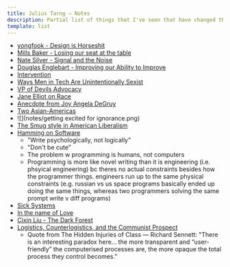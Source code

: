 ```yaml
---
title: Julius Tarng — Notes 
description: Partial list of things that I've seen that have changed the way I've seen things (in chronological order, oldest first)
template: list
---
```


- [yongfook - Design is Horseshit](http://blog.triciawang.com/post/14317178988/yongfook-design-is-horseshit)
- [Mills Baker - Losing our seat at the table](https://mokriya.quora.com/Designer-Duds-Losing-Our-Seat-at-the-Table?srid=h1hP)
- [Nate Silver - Signal and the Noise](https://www.amazon.com/Signal-Noise-Many-Predictions-Fail-but/dp/0143125087)
- [Douglas Englebart - Improving our Ability to Improve](http://dougengelbart.org/pubs/augment-133320.html)
- [Intervention](https://www.facebook.com/100005039869392/videos/441723146005677/)
- [Ways Men in Tech Are Unintentionally Sexist](http://notapattern.net/2014/10/14/ways-men-in-tech-are-unintentionally-sexist/)
- [VP of Devils Advocacy](http://techcrunch.com/2014/07/27/the-vp-of-devils-advocacy/)
- [Jane Elliot on Race](https://www.facebook.com/Taino.XX/videos/951479971586394/)
- [Anecdote from Joy Angela DeGruy](https://www.facebook.com/Upworthy/videos/1141203362587187/)
- [Two Asian-Americas](http://www.newyorker.com/books/page-turner/the-two-asian-americas)
- ![](notes/getting excited for ignorance.png)
- [The Smug style in American Liberalism](http://www.vox.com/2016/4/21/11451378/smug-american-liberalism)
- [Hamming on Software](https://www.youtube.com/watch?v=2e5_Z6oZ0rM)
  - "Write psychologically, not logically"  
  - "Don't be cute"  
  - The problem w programming is humans, not computers  
  - Programming is more like novel writing than it is engineering (i.e. phsyical engineering) bc theres no actual constraints besides how the programmer things. engineers run up to the same physical constraints (e.g. russian vs us space programs basically ended up doing the same things, whereas two programmers solving the same prompt write v diff programs)
- [Sick Systems](http://www.issendai.com/psychology/sick-systems.html)
- [In the name of Love](https://www.jacobinmag.com/2014/01/in-the-name-of-love/)
- [Cixin Liu - The Dark Forest](https://www.amazon.com/dp/B00R13OYU6)
- [Logistics, Counterlogistics, and the Communist Prospect](https://endnotes.org.uk/issues/3/en/jasper-bernes-logistics-counterlogistics-and-the-communist-prospect)
  - Quote from The Hidden Injuries of Class — Richard Sennett: "There is an interesting paradox here... the more transparent and “user-friendly” the computerised processes are, the more opaque the total process they control becomes."
